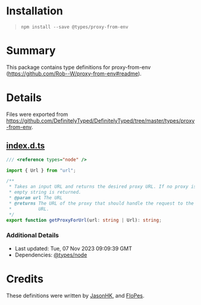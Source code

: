 # Installation
> `npm install --save @types/proxy-from-env`

# Summary
This package contains type definitions for proxy-from-env (https://github.com/Rob--W/proxy-from-env#readme).

# Details
Files were exported from https://github.com/DefinitelyTyped/DefinitelyTyped/tree/master/types/proxy-from-env.
## [index.d.ts](https://github.com/DefinitelyTyped/DefinitelyTyped/tree/master/types/proxy-from-env/index.d.ts)
````ts
/// <reference types="node" />

import { Url } from "url";

/**
 * Takes an input URL and returns the desired proxy URL. If no proxy is set, an
 * empty string is returned.
 * @param url The URL
 * @returns The URL of the proxy that should handle the request to the given
 *          URL.
 */
export function getProxyForUrl(url: string | Url): string;

````

### Additional Details
 * Last updated: Tue, 07 Nov 2023 09:09:39 GMT
 * Dependencies: [@types/node](https://npmjs.com/package/@types/node)

# Credits
These definitions were written by [JasonHK](https://github.com/JasonHK), and [FloPes](https://github.com/flopes89).
